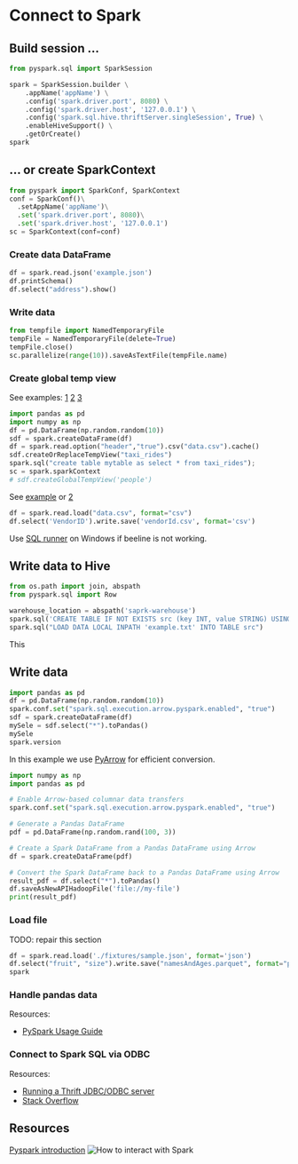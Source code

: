 # Connect to Spark

## Build session ...

```python
from pyspark.sql import SparkSession

spark = SparkSession.builder \
    .appName('appName') \
    .config('spark.driver.port', 8080) \
    .config('spark.driver.host', '127.0.0.1') \
    .config('spark.sql.hive.thriftServer.singleSession', True) \
    .enableHiveSupport() \
    .getOrCreate()
spark
```

## ... or create SparkContext

```python
from pyspark import SparkConf, SparkContext
conf = SparkConf()\
  .setAppName('appName')\
  .set('spark.driver.port', 8080)\
  .set('spark.driver.host', '127.0.0.1')
sc = SparkContext(conf=conf)
```

### Create data DataFrame

```python
df = spark.read.json('example.json')
df.printSchema()
df.select("address").show()
```

### Write data

```python
from tempfile import NamedTemporaryFile
tempFile = NamedTemporaryFile(delete=True)
tempFile.close()
sc.parallelize(range(10)).saveAsTextFile(tempFile.name)
```

### Create global temp view

See examples:
[1](https://www.adaltas.com/en/2019/03/25/spark-sql-dataframe-thrift-server/)
[2](https://interworks.com/blog/alentz/2016/01/19/spark-sql-and-tableau-spin-cluster-your-own/)
[3](https://spark.apache.org/docs/latest/sql-getting-started.html)

```python
import pandas as pd
import numpy as np
df = pd.DataFrame(np.random.random(10))
sdf = spark.createDataFrame(df)
df = spark.read.option("header","true").csv("data.csv").cache()
sdf.createOrReplaceTempView("taxi_rides")
spark.sql("create table mytable as select * from taxi_rides");
sc = spark.sparkContext
# sdf.createGlobalTempView('people')
```

See [example](http://spark.apache.org/docs/latest/sql-data-sources-load-save-functions.html)
or [2](https://stackoverflow.com/questions/27108863/accessing-spark-sql-rdd-tables-through-the-thrift-server)

```python
df = spark.read.load("data.csv", format="csv")
df.select('VendorID').write.save('vendorId.csv', format='csv')
```

Use [SQL runner](http://www.sqledit.com/odbc/runner.html) on Windows if beeline is not working.

## Write data to Hive

```python
from os.path import join, abspath
from pyspark.sql import Row

warehouse_location = abspath('saprk-warehouse')
spark.sql('CREATE TABLE IF NOT EXISTS src (key INT, value STRING) USING hive')
spark.sql("LOAD DATA LOCAL INPATH 'example.txt' INTO TABLE src")
```

This

## Write data

```python
import pandas as pd
df = pd.DataFrame(np.random.random(10))
spark.conf.set("spark.sql.execution.arrow.pyspark.enabled", "true")
sdf = spark.createDataFrame(df)
mySele = sdf.select("*").toPandas()
mySele
spark.version
```



In this example we use [PyArrow](https://spark.apache.org/docs/latest/sql-pyspark-pandas-with-arrow.html) for efficient conversion.

```python
import numpy as np
import pandas as pd

# Enable Arrow-based columnar data transfers
spark.conf.set("spark.sql.execution.arrow.pyspark.enabled", "true")

# Generate a Pandas DataFrame
pdf = pd.DataFrame(np.random.rand(100, 3))

# Create a Spark DataFrame from a Pandas DataFrame using Arrow
df = spark.createDataFrame(pdf)

# Convert the Spark DataFrame back to a Pandas DataFrame using Arrow
result_pdf = df.select("*").toPandas()
df.saveAsNewAPIHadoopFile('file://my-file')
print(result_pdf)
```

### Load file

TODO: repair this section

```python
df = spark.read.load('./fixtures/sample.json', format='json')
df.select("fruit", "size").write.save("namesAndAges.parquet", format="parquet")
spark
```

### Handle pandas data

Resources:

-   [PySpark Usage Guide](https://spark.apache.org/docs/latest/sql-pyspark-pandas-with-arrow.html)

### Connect to Spark SQL via ODBC

Resources:

-   [Running a Thrift JDBC/ODBC server](https://spark.apache.org/docs/latest/sql-distributed-sql-engine.html#running-the-thrift-jdbcodbc-server)
-   [Stack Overflow](https://stackoverflow.com/questions/25730438/connect-to-spark-sql-via-odbc)

## Resources

[Pyspark introduction](https://bit.ly/3nOACgU)
![How to interact with Spark](https://bit.ly/2IzYYuD)

